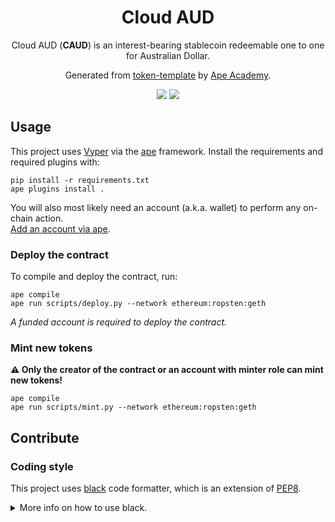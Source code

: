 <div align="center">
  <h1>Cloud AUD</h1>
  <p>Cloud AUD (<b>CAUD</b>) is an interest-bearing stablecoin redeemable one to one for Australian Dollar.</p>
  <p>Generated from <a href="https://github.com/ApeAcademy/token-template">token-template</a> by <a href="https://academy.apeworx.io">Ape Academy</a>.</p>
</div>

<div align="center">
  <a href="https://github.com/psf/black"><img src="https://img.shields.io/badge/code%20style-black-000000.svg"></a>
  <a href="https://github.com/CloudfloatAU/cloud-aud/actions/workflows/test.yaml"><img src="https://github.com/CloudfloatAU/cloud-aud/actions/workflows/test.yaml/badge.svg"></a>
</div>


## Usage

This project uses [Vyper](https://vyper.readthedocs.io/en/stable/) via the
[ape](https://github.com/apeWorX/ape) framework. Install the requirements and required
plugins with:

```shell
pip install -r requirements.txt
ape plugins install .
```

You will also most likely need an account (a.k.a. wallet) to perform any on-chain
action.  
[Add an account via ape](https://docs.apeworx.io/ape/stable/userguides/accounts.html).


### Deploy the contract

To compile and deploy the contract, run:

```shell
ape compile
ape run scripts/deploy.py --network ethereum:ropsten:geth
```

*A funded account is required to deploy the contract.*


### Mint new tokens

**⚠️ Only the creator of the contract or an account with minter role can mint new
tokens!**

```shell
ape compile
ape run scripts/mint.py --network ethereum:ropsten:geth
```


## Contribute

### Coding style

This project uses [black](https://github.com/psf/black) code formatter, which is an
extension of [PEP8](https://peps.python.org/pep-0008/).

<details>
<summary>More info on how to use black.</summary>

```shell
# To automatically format your code, do the following:
# install black if you haven't already
pip install black

# format every Python file in the current working directory
black .

# or format a single file
black file.py
```
</details>
